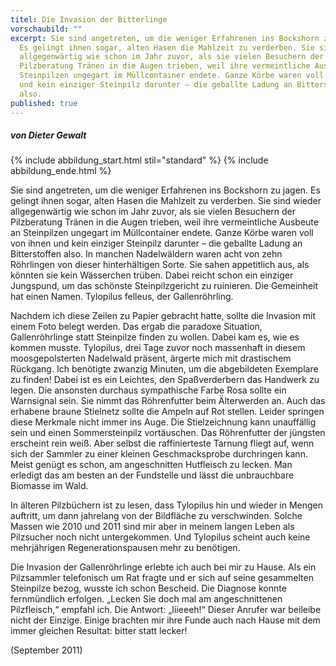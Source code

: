 ```yaml
---
titel: Die Invasion der Bitterlinge
vorschaubild: ""
excerpt: Sie sind angetreten, um die weniger Erfahrenen ins Bockshorn zu jagen.
  Es gelingt ihnen sogar, alten Hasen die Mahlzeit zu verderben. Sie sind wieder
  allgegenwärtig wie schon im Jahr zuvor, als sie vielen Besuchern der
  Pilzberatung Tränen in die Augen trieben, weil ihre vermeintliche Ausbeute an
  Steinpilzen ungegart im Müllcontainer endete. Ganze Körbe waren voll von ihnen
  und kein einziger Steinpilz darunter – die geballte Ladung an Bitterstoffen
  also.
published: true
---
```

##### von Dieter Gewalt

{% include abbildung_start.html stil="standard" %}
{% include abbildung_ende.html %}

Sie sind angetreten, um die weniger Erfahrenen ins Bockshorn zu jagen. Es gelingt ihnen sogar, alten Hasen die Mahlzeit zu verderben. Sie sind wieder allgegenwärtig wie schon im Jahr zuvor, als sie vielen Besuchern der Pilzberatung Tränen in die Augen trieben, weil ihre vermeintliche Ausbeute an Steinpilzen ungegart im Müllcontainer endete. Ganze Körbe waren voll von ihnen und kein einziger Steinpilz darunter – die geballte Ladung an Bitterstoffen also. In manchen Nadelwäldern waren acht von zehn Röhrlingen von dieser hinterhältigen Sorte. Sie sahen appetitlich aus, als könnten sie kein Wässerchen trüben. Dabei reicht schon ein einziger Jungspund, um das schönste Steinpilzgericht zu ruinieren. Die Gemeinheit hat einen Namen. Tylopilus felleus, der Gallenröhrling.

Nachdem ich diese Zeilen zu Papier gebracht hatte, sollte die Invasion mit einem Foto belegt werden. Das ergab die paradoxe Situation, Gallenröhrlinge statt Steinpilze finden zu wollen. Dabei kam es, wie es kommen musste. Tylopilus, drei Tage zuvor noch massenhaft in diesem moosgepolsterten Nadelwald präsent, ärgerte mich mit drastischem Rückgang. Ich benötigte zwanzig Minuten, um die abgebildeten Exemplare zu finden! Dabei ist es ein Leichtes, den Spaßverderbern das Handwerk zu legen. Die ansonsten durchaus sympathische Farbe Rosa sollte ein Warnsignal sein. Sie nimmt das Röhrenfutter beim Älterwerden an. Auch das erhabene braune Stielnetz sollte die Ampeln auf Rot stellen. Leider springen diese Merkmale nicht immer ins Auge. Die Stielzeichnung kann unauffällig sein und einen Sommersteinpilz vortäuschen. Das Röhrenfutter der jüngsten erscheint rein weiß. Aber selbst die raffinierteste Tarnung fliegt auf, wenn sich der Sammler zu einer kleinen Geschmacksprobe durchringen kann. Meist genügt es schon, am angeschnitten Hutfleisch zu lecken. Man erledigt das am besten an der Fundstelle und lässt die unbrauchbare Biomasse im Wald.

In älteren Pilzbüchern ist zu lesen, dass Tylopilus hin und wieder in Mengen auftritt, um dann jahrelang von der Bildfläche zu verschwinden. Solche Massen wie 2010 und 2011 sind mir aber in meinem langen Leben als Pilzsucher noch nicht untergekommen. Und Tylopilus scheint auch keine mehrjährigen Regenerationspausen mehr zu benötigen.

Die Invasion der Gallenröhrlinge erlebte ich auch bei mir zu Hause. Als ein Pilzsammler telefonisch um Rat fragte und er sich auf seine gesammelten Steinpilze bezog, wusste ich schon Bescheid. Die Diagnose konnte fernmündlich erfolgen. „Lecken Sie doch mal am angeschnittenen Pilzfleisch,“ empfahl ich. Die Antwort: „Iiieeeh!“ Dieser Anrufer war beileibe nicht der Einzige. Einige brachten mir ihre Funde auch nach Hause mit dem immer gleichen Resultat: bitter statt lecker!

(September 2011)